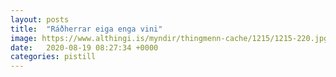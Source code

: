 ```yaml
---
layout: posts
title:  "Ráðherrar eiga enga vini"
image: https://www.althingi.is/myndir/thingmenn-cache/1215/1215-220.jpg
date:   2020-08-19 08:27:34 +0000
categories: pistill
---
```

